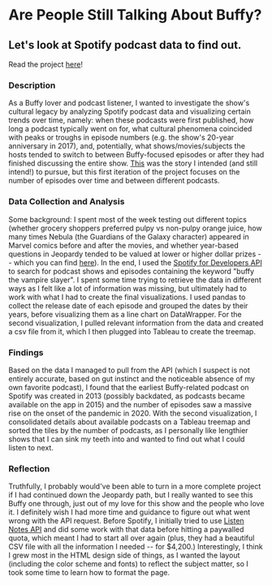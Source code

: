 # Are People Still Talking About Buffy?
## Let's look at Spotify podcast data to find out.
Read the project <a href="https://retrospatial.github.io/buffy-podcasts/">here</a>!


### Description
As a Buffy lover and podcast listener, I wanted to investigate the show's cultural legacy by analyzing Spotify podcast data and visualizing certain trends over time, namely: when these podcasts were first published, how long a podcast typically went on for, what cultural phenomena coincided with peaks or troughs in episode numbers (e.g. the show's 20-year anniversary in 2017), and, potentially, what shows/movies/subjects the hosts tended to switch to between Buffy-focused episodes or after they had finished discussing the entire show. <u>This</u> was the story I intended (and still intend!) to pursue, but this first iteration of the project focuses on the number of episodes over time and between different podcasts. 

### Data Collection and Analysis
Some background: I spent most of the week testing out different topics (whether grocery shoppers preferred pulpy vs non-pulpy orange juice, how many times Nebula (the Guardians of the Galaxy character) appeared in Marvel comics before and after the movies, and whether year-based questions in Jeopardy tended to be valued at lower or higher dollar prizes -- which you can find <a href="https://www.datawrapper.de/_/dVC0j/">here</a>). In the end, I used the <a href="https://developer.spotify.com/documentation/web-api/reference/search">Spotify for Developers API</a> to search for podcast shows and episodes containing the keyword "buffy the vampire slayer". I spent some time trying to retrieve the data in different ways as I felt like a lot of information was missing, but ultimately had to work with what I had to create the final visualizations. I used pandas to collect the release date of each episode and grouped the dates by their years, before visualizing them as a line chart on DataWrapper. For the second visualization, I pulled relevant information from the data and created a csv file from it, which I then plugged into Tableau to create the treemap. 

### Findings
Based on the data I managed to pull from the API (which I suspect is not entirely accurate, based on gut instinct and the noticeable absence of my own favorite podcast), I found that the earliest Buffy-related podcast on Spotify was created in 2013 (possibly backdated, as podcasts became available on the app in 2015) and the number of episodes saw a massive rise on the onset of the pandemic in 2020. With the second visualization, I consolidated details about available podcasts on a Tableau treemap and sorted the tiles by the number of podcasts, as I personally like lengthier shows that I can sink my teeth into and wanted to find out what I could listen to next.

### Reflection
Truthfully, I probably would've been able to turn in a more complete project if I had continued down the Jeopardy path, but I really wanted to see this Buffy one through, just out of my love for this show and the people who love it. I definitely wish I had more time and guidance to figure out what went wrong with the API request. Before Spotify, I initially tried to use <a href="https://www.listennotes.com/api/">Listen Notes API</a> and did some work with that data before hitting a paywalled quota, which meant I had to start all over again (plus, they had a beautiful CSV file with all the information I needed -- for $4,200.) Interestingly, I think I grew most in the HTML design side of things, as I wanted the layout (including the color scheme and fonts) to reflect the subject matter, so I took some time to learn how to format the page. 

